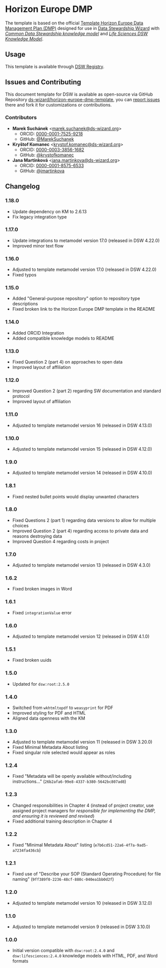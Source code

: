 # Horizon Europe DMP

The template is based on the official [Template Horizon Europe Data Management Plan (DMP)](https://ec.europa.eu/info/funding-tenders/opportunities/docs/2021-2027/horizon/temp-form/report/data-management-plan_he_en.docx) designed for use in [Data Stewardship Wizard](https://ds-wizard.org) with [*Common Data Stewardship knowledge model*](https://registry.ds-wizard.org/knowledge-models/dsw:root:latest) and [*Life Sciences DSW Knowledge Model*](https://registry.ds-wizard.org/knowledge-models/dsw:lifesciences:latest).


## Usage

This template is available through [DSW Registry](https://registry.ds-wizard.org/templates).


## Issues and Contributing

This document template for DSW is available as open-source via GitHub Repository [ds-wizard/horizon-europe-dmp-template](https://github.com/ds-wizard/horizon-europe-dmp-template), you can [report issues](https://github.com/ds-wizard/horizon-europe-dmp-template/issues) there and fork it for customizations or contributions.


### Contributors

* **Marek Suchánek** <[marek.suchanek@ds-wizard.org](mailto:marek.suchanek@ds-wizard.org)>
  * ORCID: [0000-0001-7525-9218](https://orcid.org/0000-0001-7525-9218)
  * GitHub: [@MarekSuchanek](https://github.com/MarekSuchanek)
* **Kryštof Komanec** <[krystof.komanec@ds-wizard.org](mailto:krystof.komanec@ds-wizard.org)>
  * ORCID: [0000-0003-3856-1682](https://orcid.org/0000-0003-3856-1682)
  * GitHub: [@krystofkomanec](https://github.com/krystofkomanec)
* **Jana Martínková** <[jana.martinkova@ds-wizard.org](mailto:jana.martinkova@ds-wizard.org)>
  * ORCID: [0000-0001-8575-6533](https://orcid.org/0000-0001-8575-6533/)
  * GitHub: [@jmartinkova](https://github.com/jmartinkova)


## Changelog

### 1.18.0

- Update dependency on KM to 2.6.13
- Fix legacy integration type

### 1.17.0

- Update integrations to metamodel version 17.0 (released in DSW 4.22.0)
- Improved minor text flow

### 1.16.0

- Adjusted to template metamodel version 17.0 (released in DSW 4.22.0)
- Fixed typos

### 1.15.0

- Added "General-purpose repository" option to repository type descriptions
- Fixed broken link to the Horizon Europe DMP template in the README

### 1.14.0

- Added ORCID Integration
- Added compatible knowledge models to README

### 1.13.0

- Fixed Question 2 (part 4) on approaches to open data
- Improved layout of affiliation

### 1.12.0

- Improved Question 2 (part 2) regarding SW documentation and standard protocol
- Improved layout of affiliation

### 1.11.0

- Adjusted to template metamodel version 16 (released in DSW 4.13.0)

### 1.10.0

- Adjusted to template metamodel version 15 (released in DSW 4.12.0)

### 1.9.0

- Adjusted to template metamodel version 14 (released in DSW 4.10.0)

### 1.8.1

- Fixed nested bullet points would display unwanted characters

### 1.8.0

- Fixed Questions 2 (part 1) regarding data versions to allow for multiple choices
- Improved Question 2 (part 4) regarding access to private data and reasons destroying data
- Improved Question 4 regarding costs in project

### 1.7.0

- Adjusted to template metamodel version 13 (released in DSW 4.3.0)

### 1.6.2

- Fixed broken images in Word

### 1.6.1

- Fixed `integrationValue` error

### 1.6.0

- Adjusted to template metamodel version 12 (released in DSW 4.1.0)

### 1.5.1

- Fixed broken uuids

### 1.5.0

- Updated for `dsw:root:2.5.0`

### 1.4.0

- Switched from `wkhtmltopdf` to `weasyprint` for PDF
- Improved styling for PDF and HTML
- Aligned data openness with the KM

### 1.3.0

- Adjusted to template metamodel version 11 (released in DSW 3.20.0)
- Fixed Minimal Metadata About listing
- Fixed singular role selected would appear as roles

### 1.2.4

- Fixed "Metadata will be openly available without/including instructions..." (`26b2afa6-99e8-4337-b380-5642bc807ad8`)

### 1.2.3

- Changed responsibilities in Chapter 4 (instead of project creator, use assigned project managers for *responsible for implementing the DMP, and ensuring it is reviewed and revised*)
- Fixed additional training description in Chapter 4

### 1.2.2

- Fixed "Minimal Metadata About" listing (`e7b6cd51-22a6-4f7a-9ad5-a7234fa436cb`)

### 1.2.1

- Fixed use of "Describe your SOP (Standard Operating Procedure) for file naming" (`9ff389f0-2236-48cf-880c-040ea1bb0d2f`)

### 1.2.0

- Adjusted to template metamodel version 10 (released in DSW 3.12.0)

### 1.1.0

- Adjusted to template metamodel version 9 (released in DSW 3.10.0)

### 1.0.0

- Initial version compatible with `dsw:root:2.4.0` and `dsw:lifesciences:2.4.0` knowledge models with HTML, PDF, and Word formats
